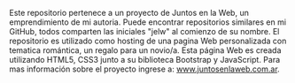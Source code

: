 Este repositorio pertenece a un proyecto de Juntos en la Web, un emprendimiento de mi autoria. 
Puede encontrar repositorios similares en mi GitHub, todos comparten las iniciales "jelw" al comienzo de su nombre.
El repositorio es utilizado como hosting de una pagina Web personalizada con tematica romántica, un regalo para un novio/a. 
Esta página Web es creada utilizando HTML5, CSS3 junto a su biblioteca Bootstrap y JavaScript. 
Para mas información sobre el proyecto ingrese a: www.juntosenlaweb.com.ar.
